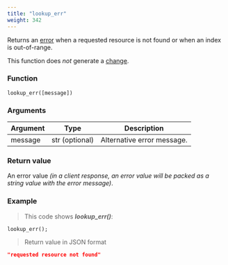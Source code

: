 ```yaml
---
title: "lookup_err"
weight: 342
---
```


Returns an [error](../../data-types/error) when a requested resource is not found or when an index is out-of-range.

This function does *not* generate a [change](../../overview/changes).

### Function

`lookup_err([message])`

### Arguments

Argument | Type | Description
-------- | ---- | -----------
message | str (optional) | Alternative error message.

### Return value

An error value *(in a client response, an error value will be packed as a string value with the error message)*.

### Example

> This code shows ***lookup_err()***:

```thingsdb,json_response
lookup_err();
```

> Return value in JSON format

```json
"requested resource not found"
```
